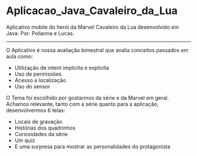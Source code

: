 # Aplicacao_Java_Cavaleiro_da_Lua
Aplicativo mobile do herói da Marvel Cavaleiro da Lua desenvolvido em Java. Por: Polianna e Lucas.
<hr>
 O Aplicativo é nossa avaliação bimestral que avalia conceitos passados em aula como:
 <ul>
  <li> Utilização de intent implicita e explicita</li>
  <li> Uso de permissões</li>
  <li> Acesso a localização</li>
  <li> Uso do sensor</li>
 </ul>
 
 O Tema foi escolhido por gostarmos da série e da Marvel em geral. Achamos relevante, tanto com a série quanto para a aplicação, desenvolvermos 6 telas:
 <ul>
  <li> Locais de gravação</li>
  <li> Histórias dos quadrinhos</li>
  <li> Curiosidades da série</li>
  <li> Um quiz</li>
  <li> E uma surpresa para mostrar as personalidades do protagonista</li>
 </ul>

